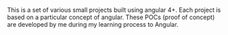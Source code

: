 This is a set of various small projects built using angular 4+. Each project is based on a particular concept of angular.
These POCs (proof of concept) are developed by me during my learning process to Angular.
